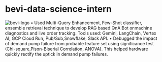 # bevi-data-science-intern
![bevi-logo](https://github.com/user-attachments/assets/56fb41dd-e5e9-4c6c-95fc-fc2b11ef8fa3)
 • Used Multi-Query Enhancement, Few-Shot classifier, ensemble retrieval technique to develop RAG based QnA Bot onmachine diagnostics and live order tracking. Tools used: Gemini, LangChain, Vertex AI, GCP Cloud Run, Pub/Sub,Snowflake, Slack API.
 • Debugged the impact of demand pump failure from probable feature set using significance test (Chi-square,Pison-Biserial Correlation, ANOVA). This helped hardware quickly rectify the uptick in demand pump failures.
